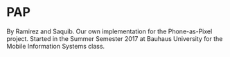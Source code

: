 # PAP
By Ramirez and Saquib. Our own implementation for the Phone-as-Pixel project. Started in the Summer Semester 2017 at Bauhaus University for the Mobile Information Systems class.
